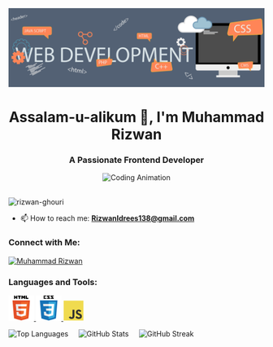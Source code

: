![logo](https://github.com/Rizwan-Ghouri/Rizwan-Ghouri/blob/main/banner.gif)

<h1 align="center">Assalam-u-alikum 👋, I'm Muhammad Rizwan</h1>
<h3 align="center">A Passionate Frontend Developer</h3>

<div align="center">
  <img src="https://user-images.githubusercontent.com/74038190/219923809-b86dc415-a0c2-4a38-bc88-ad6cf06395a8.gif" alt="Coding Animation" style="max-width: 100%; height: 150px;" />
</div>

<br>

<p align="left"> 
  <img src="https://komarev.com/ghpvc/?username=rizwan-ghouri&label=Profile%20views&color=0e75b6&style=flat" alt="rizwan-ghouri" /> 
</p>

- 📫 How to reach me: **RizwanIdrees138@gmail.com**

<h3 align="left">Connect with Me:</h3>
<p align="left">
  <a href="https://linkedin.com/in/rizwan-ghouri/" target="blank">
    <img align="center" src="https://raw.githubusercontent.com/rahuldkjain/github-profile-readme-generator/master/src/images/icons/Social/linked-in-alt.svg" alt="Muhammad Rizwan" height="30" width="40" />
  </a>
  <!-- Add other social media links here if needed -->
</p>

<h3 align="left">Languages and Tools:</h3>
<p align="left"> 
  <a href="https://www.w3schools.com/html/" target="_blank" rel="noreferrer"> 
    <img src="https://raw.githubusercontent.com/devicons/devicon/master/icons/html5/html5-original-wordmark.svg" alt="HTML5" width="50" height="50"/>
  </a> 
  <a href="https://www.w3schools.com/css/" target="_blank" rel="noreferrer"> 
    <img src="https://raw.githubusercontent.com/devicons/devicon/master/icons/css3/css3-original-wordmark.svg" alt="CSS3" width="50" height="50"/> 
  </a> 
  <a href="https://www.w3schools.com/js/" target="_blank" rel="noreferrer"> 
    <img src="https://raw.githubusercontent.com/devicons/devicon/master/icons/javascript/javascript-original.svg" alt="JavaScript" width="40" height="40"/>
  </a>
</p>

<div style="display: flex; flex-wrap: wrap; gap: 20px;">
  <img src="https://github-readme-stats.vercel.app/api/top-langs?username=rizwan-ghouri&show_icons=true&locale=en&layout=compact" alt="Top Languages" style="max-width: 100%;" />
  <img src="https://github-readme-stats.vercel.app/api?username=rizwan-ghouri&show_icons=true&locale=en" alt="GitHub Stats" style="max-width: 100%;" />
  <img src="https://github-readme-streak-stats.herokuapp.com/?user=rizwan-ghouri&" alt="GitHub Streak" style="max-width: 100%;" />
</div>
